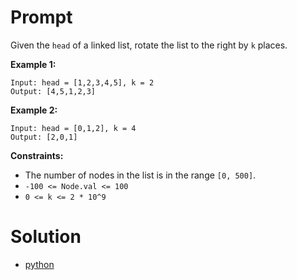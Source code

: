# Prompt
Given the `head` of a linked list, rotate the list to the right by `k` places.

**Example 1:**
```
Input: head = [1,2,3,4,5], k = 2
Output: [4,5,1,2,3]
```

**Example 2:**
```
Input: head = [0,1,2], k = 4
Output: [2,0,1]
```

**Constraints:**
* The number of nodes in the list is in the range `[0, 500]`.
* `-100 <= Node.val <= 100`
* `0 <= k <= 2 * 10^9`

# Solution
* [python](rotate_list.py)
